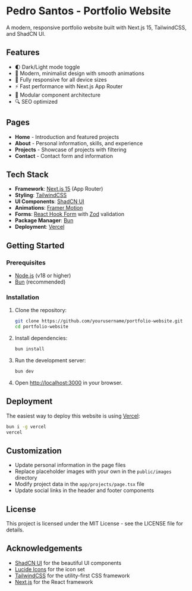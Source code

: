 # Pedro Santos - Portfolio Website

A modern, responsive portfolio website built with Next.js 15, TailwindCSS, and ShadCN UI.

## Features

- 🌓 Dark/Light mode toggle
- 🎨 Modern, minimalist design with smooth animations
- 📱 Fully responsive for all device sizes
- ⚡ Fast performance with Next.js App Router
- 🧩 Modular component architecture
- 🔍 SEO optimized

## Pages

- **Home** - Introduction and featured projects
- **About** - Personal information, skills, and experience
- **Projects** - Showcase of projects with filtering
- **Contact** - Contact form and information

## Tech Stack

- **Framework**: [Next.js 15](https://nextjs.org/) (App Router)
- **Styling**: [TailwindCSS](https://tailwindcss.com/)
- **UI Components**: [ShadCN UI](https://ui.shadcn.com/)
- **Animations**: [Framer Motion](https://www.framer.com/motion/)
- **Forms**: [React Hook Form](https://react-hook-form.com/) with [Zod](https://zod.dev/) validation
- **Package Manager**: [Bun](https://bun.sh/)
- **Deployment**: [Vercel](https://vercel.com/)

## Getting Started

### Prerequisites

- [Node.js](https://nodejs.org/) (v18 or higher)
- [Bun](https://bun.sh/) (recommended)

### Installation

1. Clone the repository:

   ```bash
   git clone https://github.com/yourusername/portfolio-website.git
   cd portfolio-website
   ```

2. Install dependencies:

   ```bash
   bun install
   ```

3. Run the development server:

   ```bash
   bun dev
   ```

4. Open [http://localhost:3000](http://localhost:3000) in your browser.

## Deployment

The easiest way to deploy this website is using [Vercel](https://vercel.com/):

```bash
bun i -g vercel
vercel
```

## Customization

- Update personal information in the page files
- Replace placeholder images with your own in the `public/images` directory
- Modify project data in the `app/projects/page.tsx` file
- Update social links in the header and footer components

## License

This project is licensed under the MIT License - see the LICENSE file for details.

## Acknowledgements

- [ShadCN UI](https://ui.shadcn.com/) for the beautiful UI components
- [Lucide Icons](https://lucide.dev/) for the icon set
- [TailwindCSS](https://tailwindcss.com/) for the utility-first CSS framework
- [Next.js](https://nextjs.org/) for the React framework

